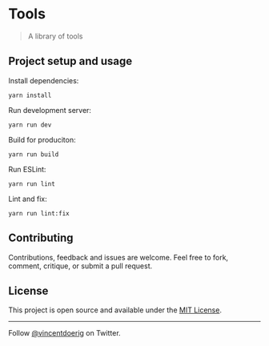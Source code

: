 # Tools

> A library of tools

## Project setup and usage

Install dependencies:

```
yarn install
```

Run development server:

```
yarn run dev
```

Build for produciton:

```
yarn run build
```

Run ESLint:

```
yarn run lint
```

Lint and fix:

```
yarn run lint:fix
```

## Contributing

Contributions, feedback and issues are welcome. Feel free to fork, comment, critique, or submit a pull request.

## License

This project is open source and available under the [MIT License](LICENSE).

---

Follow [@vincentdoerig](https://twitter.com/vincentdoerig) on Twitter.
